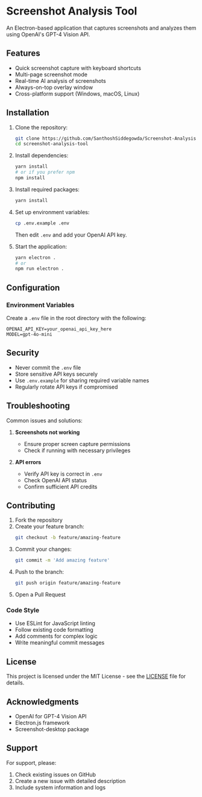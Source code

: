 # Screenshot Analysis Tool

An Electron-based application that captures screenshots and analyzes them using OpenAI's GPT-4 Vision API.

## Features

- Quick screenshot capture with keyboard shortcuts
- Multi-page screenshot mode
- Real-time AI analysis of screenshots
- Always-on-top overlay window
- Cross-platform support (Windows, macOS, Linux)

## Installation

1. Clone the repository:
   ```bash
   git clone https://github.com/SanthoshSiddegowda/Screenshot-Analysis-Tool.git
   cd screenshot-analysis-tool
   ```

2. Install dependencies:
   ```bash
   yarn install
   # or if you prefer npm
   npm install
   ```

3. Install required packages:
   ```bash
   yarn install
   ```

4. Set up environment variables:
   ```bash
   cp .env.example .env
   ```
   Then edit `.env` and add your OpenAI API key.

5. Start the application:
   ```bash
   yarn electron .
   # or
   npm run electron .
   ```

## Configuration

### Environment Variables

Create a `.env` file in the root directory with the following:
```
OPENAI_API_KEY=your_openai_api_key_here
MODEL=gpt-4o-mini
```

## Security

- Never commit the `.env` file
- Store sensitive API keys securely
- Use `.env.example` for sharing required variable names
- Regularly rotate API keys if compromised

## Troubleshooting

Common issues and solutions:

1. **Screenshots not working**
   - Ensure proper screen capture permissions
   - Check if running with necessary privileges

2. **API errors**
   - Verify API key is correct in `.env`
   - Check OpenAI API status
   - Confirm sufficient API credits

## Contributing

1. Fork the repository
2. Create your feature branch:
   ```bash
   git checkout -b feature/amazing-feature
   ```
3. Commit your changes:
   ```bash
   git commit -m 'Add amazing feature'
   ```
4. Push to the branch:
   ```bash
   git push origin feature/amazing-feature
   ```
5. Open a Pull Request

### Code Style

- Use ESLint for JavaScript linting
- Follow existing code formatting
- Add comments for complex logic
- Write meaningful commit messages

## License

This project is licensed under the MIT License - see the [LICENSE](LICENSE) file for details.

## Acknowledgments

- OpenAI for GPT-4 Vision API
- Electron.js framework
- Screenshot-desktop package

## Support

For support, please:
1. Check existing issues on GitHub
2. Create a new issue with detailed description
3. Include system information and logs
